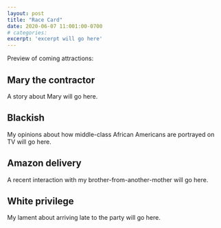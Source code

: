 ```yaml
---
layout: post
title: "Race Card"
date: 2020-06-07 11:001:00-0700
# categories:
excerpt: 'excerpt will go here'
---
```


Preview of coming attractions:

Mary the contractor
-------------------
A story about Mary will go here.

Blackish
--------
My opinions about how middle-class African Americans are portrayed on TV will go here.

Amazon delivery
---------------
A recent interaction with my brother-from-another-mother will go here.

White privilege
---------------
My lament about arriving late to the party will go here.
